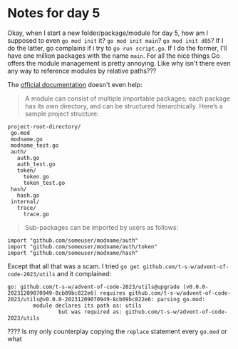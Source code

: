 # Notes for day 5

Okay, when I start a new folder/package/module for day 5, how am I supposed to even `go mod init` it? `go mod init main`? `go mod init d05`? If I do the latter, go complains if i try to `go run script.go`. If I do the former, I'll have one million packages with the name `main`. For all the nice things Go offers the module management is pretty annoying. Like why isn't there even any way to reference modules by relative paths???

The [official documentation](https://go.dev/doc/modules/layout) doesn't even help:

> A module can consist of multiple importable packages; each package has its own directory, and can be structured hierarchically. Here’s a sample project structure:

```
project-root-directory/
 go.mod
 modname.go
 modname_test.go
 auth/
   auth.go
   auth_test.go
   token/
     token.go
     token_test.go
 hash/
   hash.go
 internal/
   trace/
     trace.go
```

> Sub-packages can be imported by users as follows:

```
import "github.com/someuser/modname/auth"
import "github.com/someuser/modname/auth/token"
import "github.com/someuser/modname/hash"
```

Except that all that was a scam. I tried `go get github.com/t-s-w/advent-of-code-2023/utils` and it complained:

```
go: github.com/t-s-w/advent-of-code-2023/utils@upgrade (v0.0.0-20231209070949-8cb09bc822e6) requires github.com/t-s-w/advent-of-code-2023/utils@v0.0.0-20231209070949-8cb09bc822e6: parsing go.mod:
        module declares its path as: utils
                but was required as: github.com/t-s-w/advent-of-code-2023/utils
```

???? Is my only counterplay copying the `replace` statement every `go.mod` or what
